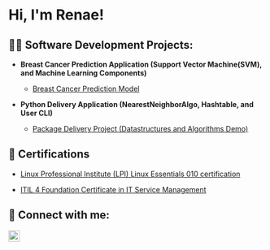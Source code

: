 <h1>Hi, I'm Renae! </h1>

<h2>👨‍💻 Software Development Projects:</h2>

- <b>Breast Cancer Prediction Application (Support Vector Machine(SVM), and Machine Learning Components)</b>
  - [Breast Cancer Prediction Model](https://github.com/RenaeVillarreal/BreastCancerPrediction)


- <b>Python Delivery Application (NearestNeighborAlgo, Hashtable, and User CLI)</b>
  - [Package Delivery Project (Datastructures and Algorithms Demo)](https://github.com/RenaeVillarreal/PackageDeliveryProject)

<h2>📄 Certifications</h2>

- [Linux Professional Institute (LPI) Linux Essentials 010 certification](https://i.imgur.com/3Tw6Lge.png)
  
- [ITIL 4 Foundation Certificate in IT Service Management](https://i.imgur.com/VwsvATe.png)


<h2> 🤳 Connect with me:</h2>


[<img align="left" alt="JoshMadakor | LinkedIn" width="22px" src="https://cdn.jsdelivr.net/npm/simple-icons@v3/icons/linkedin.svg" />][linkedin]


[linkedin]: https://linkedin.com/in/joshmadakor

<!--

- 🔭 I’m currently working on ...
- 🌱 I’m currently learning ...
- 👯 I’m looking to collaborate on ...
- 🤔 I’m looking for help with ...
- 💬 Ask me about ...
- 📫 How to reach me: ...
- 😄 Pronouns: ...
- ⚡ Fun fact: ...
- 👋 Hi, I’m @RenaeVillarreal
- 👀 I’m interested in ...
- 🌱 I’m currently learning ...
- 💞️ I’m looking to collaborate on ...
- 📫 How to reach me ...
-->
<!---
RenaeVillarreal/RenaeVillarreal is a ✨ special ✨ repository because its `README.md` (this file) appears on your GitHub profile.
You can click the Preview link to take a look at your changes.
--->
